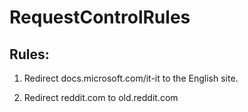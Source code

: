 # RequestControlRules

## Rules:

1. Redirect docs.microsoft.com/it-it to the English site.

2. Redirect reddit.com to old.reddit.com 
